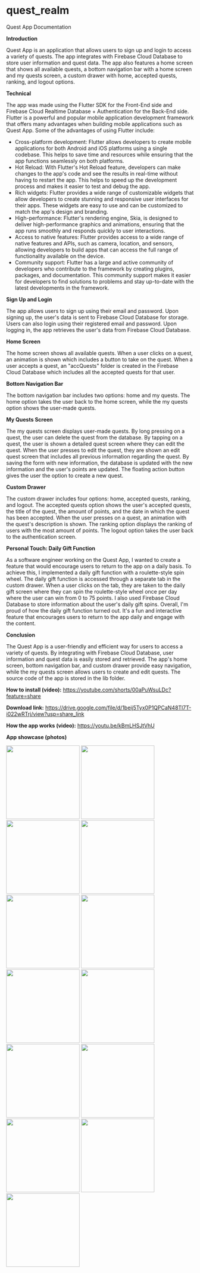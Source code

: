 # quest_realm

Quest App Documentation

**Introduction**

Quest App is an application that allows users to sign up and login to access a variety of quests. The app integrates with Firebase Cloud Database to store user information and quest data. The app also features a home screen that shows all available quests, a bottom navigation bar with a home screen and my quests screen, a custom drawer with home, accepted quests, ranking, and logout options.

**Technical**

The app was made using the Flutter SDK for the Front-End side and Firebase Cloud Realtime Database + Authentication for the Back-End side.
Flutter is a powerful and popular mobile application development framework that offers many advantages when building mobile applications such as Quest App. Some of the advantages of using Flutter include:
- Cross-platform development: Flutter allows developers to create mobile applications for both Android and iOS platforms using a single codebase. This helps to save time and resources while ensuring that the app functions seamlessly on both platforms.
- Hot Reload: With Flutter's Hot Reload feature, developers can make changes to the app's code and see the results in real-time without having to restart the app. This helps to speed up the development process and makes it easier to test and debug the app.
- Rich widgets: Flutter provides a wide range of customizable widgets that allow developers to create stunning and responsive user interfaces for their apps. These widgets are easy to use and can be customized to match the app's design and branding.
- High-performance: Flutter's rendering engine, Skia, is designed to deliver high-performance graphics and animations, ensuring that the app runs smoothly and responds quickly to user interactions.
- Access to native features: Flutter provides access to a wide range of native features and APIs, such as camera, location, and sensors, allowing developers to build apps that can access the full range of functionality available on the device.
- Community support: Flutter has a large and active community of developers who contribute to the framework by creating plugins, packages, and documentation. This community support makes it easier for developers to find solutions to problems and stay up-to-date with the latest developments in the framework.

**Sign Up and Login**

The app allows users to sign up using their email and password. Upon signing up, the user's data is sent to Firebase Cloud Database for storage. Users can also login using their registered email and password. Upon logging in, the app retrieves the user's data from Firebase Cloud Database.

**Home Screen**

The home screen shows all available quests. When a user clicks on a quest, an animation is shown which includes a button to take on the quest. When a user accepts a quest, an "accQuests" folder is created in the Firebase Cloud Database which includes all the accepted quests for that user.

**Bottom Navigation Bar**

The bottom navigation bar includes two options: home and my quests. The home option takes the user back to the home screen, while the my quests option shows the user-made quests.

**My Quests Screen**

The my quests screen displays user-made quests. By long pressing on a quest, the user can delete the quest from the database. By tapping on a quest, the user is shown a detailed quest screen where they can edit the quest. When the user presses to edit the quest, they are shown an edit quest screen that includes all previous information regarding the quest. By saving the form with new information, the database is updated with the new information and the user's points are updated. The floating action button gives the user the option to create a new quest.

**Custom Drawer**

The custom drawer includes four options: home, accepted quests, ranking, and logout. The accepted quests option shows the user's accepted quests, the title of the quest, the amount of points, and the date in which the quest has been accepted. When the user presses on a quest, an animation with the quest's description is shown. The ranking option displays the ranking of users with the most amount of points. The logout option takes the user back to the authentication screen.

**Personal Touch: Daily Gift Function**

As a software engineer working on the Quest App, I wanted to create a feature that would encourage users to return to the app on a daily basis. To achieve this, I implemented a daily gift function with a roulette-style spin wheel. The daily gift function is accessed through a separate tab in the custom drawer. When a user clicks on the tab, they are taken to the daily gift screen where they can spin the roulette-style wheel once per day where the user can win from 0 to 75 points. I also used Firebase Cloud Database to store information about the user's daily gift spins. Overall, I'm proud of how the daily gift function turned out. It's a fun and interactive feature that encourages users to return to the app daily and engage with the content.

**Conclusion**

The Quest App is a user-friendly and efficient way for users to access a variety of quests. By integrating with Firebase Cloud Database, user information and quest data is easily stored and retrieved. The app's home screen, bottom navigation bar, and custom drawer provide easy navigation, while the my quests screen allows users to create and edit quests. The source code of the app is stored in the lib folder.

**How to install (video):**
https://youtube.com/shorts/00aPuWsuLDc?feature=share

**Download link:**
https://drive.google.com/file/d/1beij5Tyx0P1QPCaN48Tl7T-i022wRTrj/view?usp=share_link

**How the app works (video):**
https://youtu.be/kBmLHSJtVhU

**App showcase (photos)**

<img src="https://user-images.githubusercontent.com/81863134/231163225-588d7494-f9ff-4891-9049-550cd72fcdbe.png" width="197"> <img src="https://user-images.githubusercontent.com/81863134/231163442-a12990a5-014a-4672-b7f9-5b6f246568fc.png" width="197"> <img src="https://user-images.githubusercontent.com/81863134/231163537-11df5f84-efb9-4693-aded-c3f1474a0d67.png" width="197"> <img src="https://user-images.githubusercontent.com/81863134/231163617-33fd3603-6387-4bc0-ba84-b46eae2b06c4.png" width="197"> <img src="https://user-images.githubusercontent.com/81863134/231163703-aaa8172f-1b3c-4acb-b9eb-fe6b6b4598ee.png" width="197"> <img src="https://user-images.githubusercontent.com/81863134/231163780-ebe1751b-6453-4092-87df-9f85b8520e2a.png" width="197"> <img src="https://user-images.githubusercontent.com/81863134/231163860-2f7306d5-57ea-40cc-885b-618fad667157.png" width="197"> <img src="https://user-images.githubusercontent.com/81863134/231163920-e3c1d9e4-acc1-478f-aa27-c5aee20eee0d.png" width="197"> <img src="https://user-images.githubusercontent.com/81863134/231163974-6f5ca70a-7aeb-4ba4-8177-992346b814a8.png" width="197"> <img src="https://user-images.githubusercontent.com/81863134/231164029-32509686-a853-4ebf-85a4-ed40646007c1.png" width="197"> <img src="https://user-images.githubusercontent.com/81863134/231164097-a18eba40-09a0-42df-b6f8-c60655e4cff6.png" width="197"> <img src="https://user-images.githubusercontent.com/81863134/231164185-aacdc438-73de-4549-8760-4d787aef17f3.png" width="197"> <img src="https://user-images.githubusercontent.com/81863134/231164225-fce9a792-d32e-42c9-9aa4-982d72d5cc21.png" width="197">
